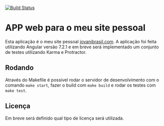 [![Build Status](http://13.58.51.172:8085/buildStatus/icon?job=jovanibrasil-app)](http://13.58.51.172:8085/job/jovanibrasil-app/)

# APP web para o meu site pessoal 

Esta aplicação é o meu site pessoal [jovanibrasil.com](https://github.com/angular/angular-cli). A aplicação foi feita utilizando 
Angular versão 7.2.1 e em breve será implementado um conjunto de testes utilizando Karma e Protractor.

## Rodando

Através do Makefile é possível rodar o servidor de desenvolvimento com o comando `make start`, fazer o build com `make build` e rodar os 
testes com `make test`.

## Licença

Em breve será definido qual tipo de licença será utilizada.

